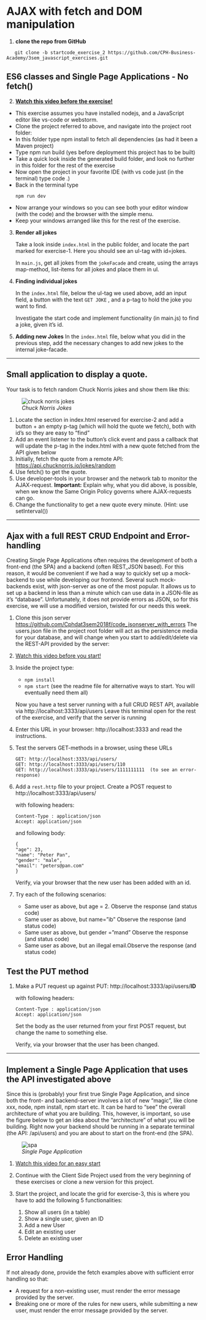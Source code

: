 # AJAX with fetch and DOM manipulation

1. **clone the repo from GitHub**

```JS
   git clone -b startcode_exercise_2 https://github.com/CPH-Business-Academy/3sem_javascript_exercises.git
```

## ES6 classes and Single Page Applications - No fetch()

2. **[Watch this video before the exercise!](https://www.youtube.com/watch?v=Kc0a43cY-tk)**

- This exercise assumes you have installed nodejs, and a JavaScript editor like vs-code or webstorm.
- Clone the project referred to above, and navigate into the project root folder:
- In this folder type npm install to fetch all dependencies (as had it been a Maven project)
- Type npm run build (yes before deployment this project has to be built)
- Take a quick look inside the generated build folder, and look no further in this folder for the rest of the exercise
- Now open the project in your favorite IDE (with vs code just (in the terminal) type code .)
- Back in the terminal type 
   ```JS 
   npm run dev
   ```
- Now arrange your windows so you can see both your editor window (with the code) and the browser with the simple menu.
- Keep your windows arranged like this for the rest of the exercise.

3. **Render all jokes**

   Take a look inside `index.html` in the public folder, and locate the part marked for exercise-1. Here you should see an ul-tag with id=jokes.

   In `main.js`, get all jokes from the `jokeFacade` and create, using the arrays map-method, list-items for all jokes and place them in ul.


4. **Finding individual jokes**

   In the `index.html` file, below the ul-tag we used above, add an input field, a button with the text `GET JOKE` , and a p-tag to hold the joke you want    to find.

   Investigate the start code and implement functionality (in main.js) to find a joke, given it’s id.

5. **Adding new Jokes**
   In the `index.html` file, below what you did in the previous step, add the necessary changes to add new jokes to the internal joke-facade.

---

## Small application to display a quote.

Your task is to fetch random Chuck Norris jokes and show them like this:

 <figure>
    <img src ="../images/chucky.png"
         alt ="chuck norris jokes"
         width =""
         height ="">
    <figcaption><em>Chuck Norris Jokes</em></figcaption>
</figure>

1. Locate the section in index.html reserved for exercise-2 and add a button + an empty p-tag (which will hold the quote we fetch), both with id’s so they are easy to “find”
2. Add an event listener to the button’s click event and pass a callback that will update the p-tag in the index.html with a new quote fetched from the API given below
3. Initially, fetch the quote from a remote API: https://api.chucknorris.io/jokes/random
4. Use fetch() to get the quote.
5. Use developer-tools in your browser and the network tab to monitor the AJAX-request.
   **Important:** Explain why, what you did above, is possible, when we know the Same Origin Policy governs where AJAX-requests can go.
6. Change the functionality to get a new quote every minute. (Hint: use setInterval())

---

## Ajax with a full REST CRUD Endpoint and Error-handling

Creating Single Page Applications often requires the development of both a front-end (the SPA) and a backend (often REST_JSON based). For this reason, it would be convenient if we had a way to quickly set up a mock-backend to use while developing our frontend.
Several such mock-backends exist, with json-server as one of the most popular. It allows us to set up a backend in less than a minute which can use data in a JSON-file as it’s “database”. Unfortunately, it does not provide errors as JSON, so for this exercise, we will use a modified version, twisted for our needs this week.

1.  Clone this json server https://github.com/Cphdat3sem2018f/code_jsonserver_with_errors
    The users.json file in the project root folder will act as the persistence media for your database, and will change when you start to add/edit/delete via the REST-API provided by the server:

2.  [Watch this video before you start!](https://www.youtube.com/watch?v=KUgU5npkv2k)

3.  Inside the project type:

    - `npm install`
    - `npm start` (see the readme file for alternative ways to start. You will eventually need them all)

    Now you have a test server running with a full CRUD REST API, available via http://localhost:3333/api/users
    Leave this terminal open for the rest of the exercise, and verify that the server is running

4.  Enter this URL in your browser: http://localhost:3333 and read the instructions.

5.  Test the servers GET-methods in a browser, using these URLs

        GET: http://localhost:3333/api/users/
        GET: http://localhost:3333/api/users/110
        GET: http://localhost:3333/api/users/1111111111  (to see an error-response)

6.  Add a `rest.http` file to your project. Create a POST request to http://localhost:3333/api/users/

    with following headers:

        Content-Type : application/json
        Accept: application/json

    and following body:

        {
        "age": 23,
        "name": "Peter Pan",
        "gender": "male",
        "email": "peters@pan.com"
        }

    Verify, via your browser that the new user has been added with an id.

7.  Try each of the following scenarios:
    - Same user as above, but age = 2. Observe the response (and status code)
    - Same user as above, but name=”ib” Observe the response (and status code)
    - Same user as above, but gender =”mand” Observe the response (and status code)
    - Same user as above, but an illegal email.Observe the response (and status code)

## Test the PUT method

1.  Make a PUT request up against PUT: http://localhost:3333/api/users/**ID**

    with following headers:

        Content-Type : application/json
        Accept: application/json

    Set the body as the user returned from your first POST request, but change the name to something else.

    Verify, via your browser that the user has been changed.

---

## Implement a Single Page Application that uses the API investigated above

Since this is (probably) your first true Single Page Application, and since both the front- and backend-server involves a lot of new “magic”, like clone xxx, node, npm install, npm start etc. It can be hard to “see” the overall architecture of what you are building. This, however, is important, so use the figure below to get an idea about the “architecture” of what you will be building. Right now your backend should be running in a separate terminal (the API: /api/users) and you are about to start on the front-end (the SPA).

 <figure>
    <img src ="../images/single.png"
         alt ="spa"
         width =""
         height ="">
    <figcaption><em>Single Page Application</em></figcaption>
</figure>

1. [Watch this video for an easy start](https://www.youtube.com/watch?v=l5ahJkMXYGE)

2. Continue with the Client Side Project used from the very beginning of these exercises or clone a new version for this project.

3. Start the project, and locate the grid for exercise-3, this is where you have to add the following 5 functionalities:
   1. Show all users (in a table)
   2. Show a single user, given an ID
   3. Add a new User
   4. Edit an existing user
   5. Delete an existing user

## Error Handling

If not already done, provide the fetch examples above with sufficient error handling so that:

- A request for a non-existing user, must render the error message provided by the server.
- Breaking one or more of the rules for new users, while submitting a new user, must render the error message provided by the server.
